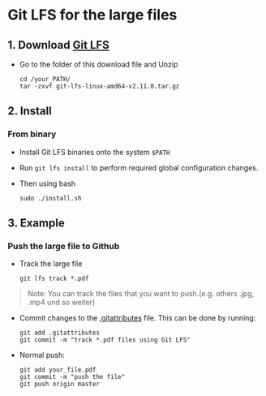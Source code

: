 

<!--
 * @Author       : Jingsheng Lyu
 * @Date         : 2020-08-15 12:49:42
 * @LastEditors  : Jingsheng Lyu
 * @LastEditTime : 2020-08-15 13:10:13
 * @FilePath     : /undefined/home/jingsheng/Linux_Learning/Install_Git_LFS.md
 * @Github       : https://github.com/jingshenglyu
 * @Web          : https://jingshenglyu.github.io/
 * @E-Mail       : jingshenglyu@gmail.com
-->
# Git LFS for the large files

## 1. Download [Git LFS](https://git-lfs.github.com/)

* Go to the folder of this download file and Unzip
    ```
    cd /your_PATH/
    tar -zxvf git-lfs-linux-amd64-v2.11.0.tar.gz 
    ```

## 2. Install
### From binary

* Install Git LFS binaries onto the system `$PATH`
* Run `git lfs install` to
perform required global configuration changes.

* Then using bash
    ``` 
    sudo ./install.sh
    ```

## 3. Example
### Push the large file to Github

* Track the large file
    ```
    git lfs track *.pdf
    ```
> Note: You can track the files that you want to push.(e.g. others .jpg, .mp4 und so weiter)

* Commit changes to the [.gitattributes](https://git-scm.com/docs/gitattributes) file. This can be done by running:
    ```
    git add .gitattributes
    git commit -m "track *.pdf files using Git LFS"
    ```

* Normal push:
    ```
    git add your_file.pdf
    git commit -m "push the file"
    git push origin master
    ```